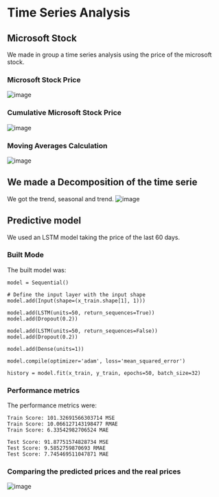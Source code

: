 # Time Series Analysis
## Microsoft Stock
We made in group a time series analysis using the price of the microsoft stock.
### Microsoft Stock Price
![image](https://github.com/user-attachments/assets/dd561b89-bfeb-4179-8479-e3649239fb4c)
### Cumulative Microsoft Stock Price
![image](https://github.com/user-attachments/assets/583ab1cc-492f-4d68-bcb4-cfcf08f2f2e9)
### Moving Averages Calculation
![image](https://github.com/user-attachments/assets/9862f55c-a05b-4838-a4a9-99033aeed957)
## We made a Decomposition of the time serie
We got the trend, seasonal and trend.
![image](https://github.com/user-attachments/assets/e2196dca-1427-4b40-a1e6-669090abded2)
## Predictive model
We used an LSTM model taking the price of the last 60 days.
### Built Mode
The built model was:
```
model = Sequential()

# Define the input layer with the input shape
model.add(Input(shape=(x_train.shape[1], 1)))

model.add(LSTM(units=50, return_sequences=True))
model.add(Dropout(0.2))

model.add(LSTM(units=50, return_sequences=False))
model.add(Dropout(0.2))

model.add(Dense(units=1))

model.compile(optimizer='adam', loss='mean_squared_error')

history = model.fit(x_train, y_train, epochs=50, batch_size=32)
```
### Performance metrics
The performance metrics were:
```
Train Score: 101.32691566303714 MSE
Train Score: 10.066127143198477 RMAE
Train Score: 6.33542982706524 MAE 

Test Score: 91.87751574828734 MSE
Test Score: 9.5852759870693 RMAE
Test Score: 7.745469511047871 MAE
```
### Comparing the predicted prices and the real prices
![image](https://github.com/user-attachments/assets/0e7a0052-6270-486c-b4fa-dc54dc04d924)
